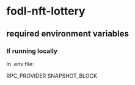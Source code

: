 # fodl-nft-lottery

## required environment variables

### If running locally

In .env file:

RPC_PROVIDER
SNAPSHOT_BLOCK
